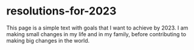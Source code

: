 # resolutions-for-2023
This page is a simple text with goals that I want to achieve by 2023. I am making small changes in my life and in my family, before contributing to making big changes in the world.
